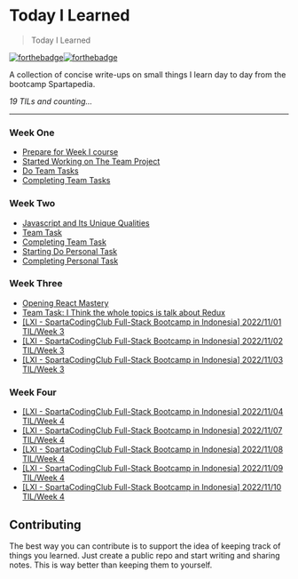 # Today I Learned
> Today I Learned

[![forthebadge](https://forthebadge.com/images/badges/built-with-love.svg)](https://wajahatkarim.com)[![forthebadge](https://forthebadge.com/images/badges/makes-people-smile.svg)](https://wajahatkarim.com)

A collection of concise write-ups on small things I learn day to day from the bootcamp Spartapedia. 


_19 TILs and counting..._

---
### Week One
- [Prepare for Week I course](weekone/prepareforweekone.md)
- [Started Working on The Team Project](weekone/daytwo.md)
- [Do Team Tasks](weekone/daythree.md)
- [Completing Team Tasks](weekone/dayfour.md)

### Week Two
- [Javascript and Its Unique Qualities](weektwo/startingassignment.md)
- [Team Task](weektwo/teamtask.md)
- [Completing Team Task](weektwo/day7.md)
- [Starting Do Personal Task](weektwo/day8.md)
- [Completing Personal Task](weektwo/day9.md)

### Week Three
- [Opening React Mastery](weekthree/day10.md)
- [Team Task: I Think the whole topics is talk about Redux](weekthree/day11.md)
- [[LXI - SpartaCodingClub Full-Stack Bootcamp in Indonesia] 2022/11/01 TIL/Week 3](weekthree/day12.md)
- [[LXI - SpartaCodingClub Full-Stack Bootcamp in Indonesia] 2022/11/02 TIL/Week 3](weekthree/day13.md)
- [[LXI - SpartaCodingClub Full-Stack Bootcamp in Indonesia] 2022/11/03 TIL/Week 3](weekthree/day14.md)

### Week Four
- [[LXI - SpartaCodingClub Full-Stack Bootcamp in Indonesia] 2022/11/04 TIL/Week 4](weekfour/day15.md)
- [[LXI - SpartaCodingClub Full-Stack Bootcamp in Indonesia] 2022/11/07 TIL/Week 4](weekfour/day16.md)
- [[LXI - SpartaCodingClub Full-Stack Bootcamp in Indonesia] 2022/11/08 TIL/Week 4](weekfour/day17.md)
- [[LXI - SpartaCodingClub Full-Stack Bootcamp in Indonesia] 2022/11/09 TIL/Week 4](weekfour/day18.md)
- [[LXI - SpartaCodingClub Full-Stack Bootcamp in Indonesia] 2022/11/10 TIL/Week 4](weekfour/day19.md)

## Contributing

The best way you can contribute is to support the idea of keeping track of things you learned. Just create a public repo and start writing and sharing notes. This is way better than keeping them to yourself.
